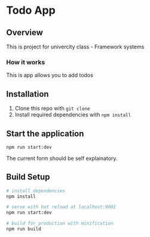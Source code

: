 # Todo App


## Overview
This is project for univercity class - Framework systems

### How it works
This is app allows you to add todos


## Installation

1. Clone this repo with `git clone`
2. Install required dependencies with `npm install`


## Start the application

```
npm run start:dev
```

The current form should be self explainatory.

## Build Setup

``` bash
# install dependencies
npm install

# serve with hot reload at localhost:9001
npm run start:dev

# build for production with minification
npm run build

```
